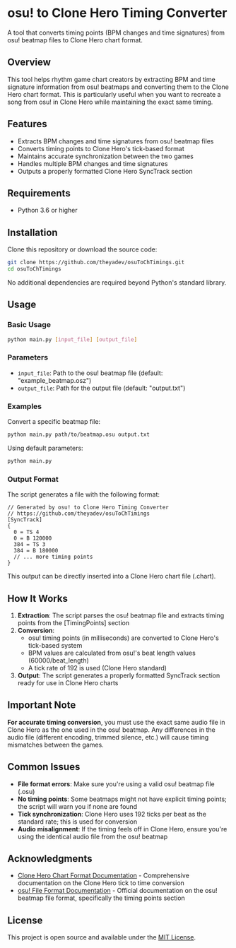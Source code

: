 # osu! to Clone Hero Timing Converter

A tool that converts timing points (BPM changes and time signatures) from osu! beatmap files to Clone Hero chart format.

## Overview

This tool helps rhythm game chart creators by extracting BPM and time signature information from osu! beatmaps and converting them to the Clone Hero chart format. This is particularly useful when you want to recreate a song from osu! in Clone Hero while maintaining the exact same timing.

## Features

- Extracts BPM changes and time signatures from osu! beatmap files
- Converts timing points to Clone Hero's tick-based format
- Maintains accurate synchronization between the two games
- Handles multiple BPM changes and time signatures
- Outputs a properly formatted Clone Hero SyncTrack section

## Requirements

- Python 3.6 or higher

## Installation

Clone this repository or download the source code:

```bash
git clone https://github.com/theyadev/osuToChTimings.git
cd osuToChTimings
```

No additional dependencies are required beyond Python's standard library.

## Usage

### Basic Usage

```bash
python main.py [input_file] [output_file]
```

### Parameters

- `input_file`: Path to the osu! beatmap file (default: "example_beatmap.osz")
- `output_file`: Path for the output file (default: "output.txt")

### Examples

Convert a specific beatmap file:

```bash
python main.py path/to/beatmap.osu output.txt
```

Using default parameters:

```bash
python main.py
```

### Output Format

The script generates a file with the following format:

```
// Generated by osu! to Clone Hero Timing Converter
// https://github.com/theyadev/osuToChTimings
[SyncTrack]
{
  0 = TS 4
  0 = B 120000
  384 = TS 3
  384 = B 180000
  // ... more timing points
}
```

This output can be directly inserted into a Clone Hero chart file (.chart).

## How It Works

1. **Extraction**: The script parses the osu! beatmap file and extracts timing points from the [TimingPoints] section
2. **Conversion**: 
   - osu! timing points (in milliseconds) are converted to Clone Hero's tick-based system
   - BPM values are calculated from osu!'s beat length values (60000/beat_length)
   - A tick rate of 192 is used (Clone Hero standard)
3. **Output**: The script generates a properly formatted SyncTrack section ready for use in Clone Hero charts

## Important Note

**For accurate timing conversion**, you must use the exact same audio file in Clone Hero as the one used in the osu! beatmap. Any differences in the audio file (different encoding, trimmed silence, etc.) will cause timing mismatches between the games.

## Common Issues

- **File format errors**: Make sure you're using a valid osu! beatmap file (.osu)
- **No timing points**: Some beatmaps might not have explicit timing points; the script will warn you if none are found
- **Tick synchronization**: Clone Hero uses 192 ticks per beat as the standard rate; this is used for conversion
- **Audio misalignment**: If the timing feels off in Clone Hero, ensure you're using the identical audio file from the osu! beatmap

## Acknowledgments

- [Clone Hero Chart Format Documentation](https://github.com/TheNathannator/GuitarGame_ChartFormats/blob/main/doc/FileFormats/General%20Notes.md) - Comprehensive documentation on the Clone Hero tick to time conversion
- [osu! File Format Documentation](https://osu.ppy.sh/wiki/en/Client/File_formats/osu_%28file_format%29#timing-points) - Official documentation on the osu! beatmap file format, specifically the timing points section

## License

This project is open source and available under the [MIT License](LICENSE). 